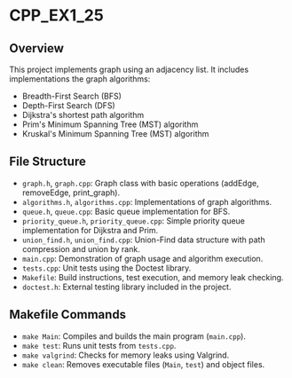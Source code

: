 # CPP_EX1_25

## Overview

This project implements graph using an adjacency list. It includes implementations the graph algorithms:

- Breadth-First Search (BFS)
- Depth-First Search (DFS)
- Dijkstra's shortest path algorithm
- Prim's Minimum Spanning Tree (MST) algorithm
- Kruskal's Minimum Spanning Tree (MST) algorithm


## File Structure

- `graph.h`, `graph.cpp`: Graph class with basic operations (addEdge, removeEdge, print_graph).
- `algorithms.h`, `algorithms.cpp`: Implementations of graph algorithms.
- `queue.h`, `queue.cpp`: Basic queue implementation for BFS.
- `priority_queue.h`, `priority_queue.cpp`: Simple priority queue implementation for Dijkstra and Prim.
- `union_find.h`, `union_find.cpp`: Union-Find data structure with path compression and union by rank.
- `main.cpp`: Demonstration of graph usage and algorithm execution.
- `tests.cpp`: Unit tests using the Doctest library.
- `Makefile`: Build instructions, test execution, and memory leak checking.
- `doctest.h`: External testing library included in the project.

## Makefile Commands

- `make Main`: Compiles and builds the main program (`main.cpp`).
- `make test`: Runs unit tests from `tests.cpp`.
- `make valgrind`: Checks for memory leaks using Valgrind.
- `make clean`: Removes executable files (`Main`, `test`) and object files.



#